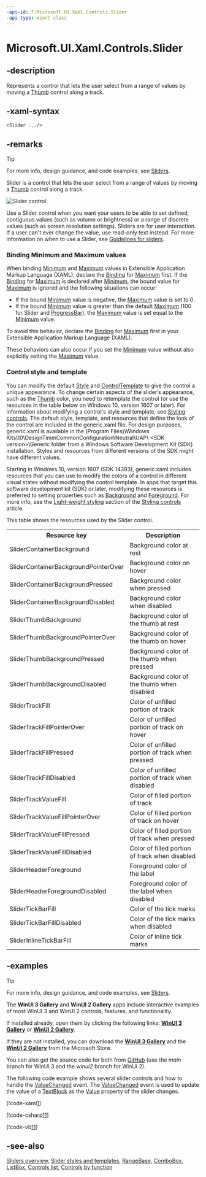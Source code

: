 ```yaml
---
-api-id: T:Microsoft.UI.Xaml.Controls.Slider
-api-type: winrt class
---
```


<!-- Class syntax.
public class Slider : Windows.UI.Xaml.Controls.Primitives.RangeBase, Windows.UI.Xaml.Controls.ISlider, Windows.UI.Xaml.Controls.ISlider2
-->

# Microsoft.UI.Xaml.Controls.Slider

## -description
Represents a control that lets the user select from a range of values by moving a [Thumb](../microsoft.ui.xaml.controls.primitives/thumb.md) control along a track.

## -xaml-syntax
```xaml
<Slider .../>
```


## -remarks

> [!TIP]
> For more info, design guidance, and code examples, see [Sliders](/windows/apps/design/controls/slider).

Slider is a control that lets the user select from a range of values by moving a [Thumb](../microsoft.ui.xaml.controls.primitives/thumb.md) control along a track.

<img alt="Slider control" src="images/controls/Slider.png" />

Use a Slider control when you want your users to be able to set defined, contiguous values (such as volume or brightness) or a range of discrete values (such as screen resolution settings). Sliders are for user interaction. If a user can't ever change the value, use read-only text instead. For more information on when to use a Slider, see [Guidelines for sliders](/windows/uwp/controls-and-patterns/slider).

### Binding Minimum and Maximum values

When binding [Minimum](../microsoft.ui.xaml.controls.primitives/rangebase_minimum.md) and [Maximum](../microsoft.ui.xaml.controls.primitives/rangebase_maximum.md) values in Extensible Application Markup Language (XAML), declare the [Binding](../microsoft.ui.xaml.data/binding.md) for [Maximum](../microsoft.ui.xaml.controls.primitives/rangebase_maximum.md) first. If the [Binding](../microsoft.ui.xaml.data/binding.md) for [Maximum](../microsoft.ui.xaml.controls.primitives/rangebase_maximum.md) is declared after [Minimum](../microsoft.ui.xaml.controls.primitives/rangebase_minimum.md), the bound value for [Maximum](../microsoft.ui.xaml.controls.primitives/rangebase_maximum.md) is ignored and the following situations can occur: 

+ If the bound [Minimum](../microsoft.ui.xaml.controls.primitives/rangebase_minimum.md) value is negative, the [Maximum](../microsoft.ui.xaml.controls.primitives/rangebase_maximum.md) value is set to 0.
+ If the bound [Minimum](../microsoft.ui.xaml.controls.primitives/rangebase_minimum.md) value is greater than the default [Maximum](../microsoft.ui.xaml.controls.primitives/rangebase_maximum.md) (100 for Slider and [ProgressBar](progressbar.md)), the [Maximum](../microsoft.ui.xaml.controls.primitives/rangebase_maximum.md) value is set equal to the [Minimum](../microsoft.ui.xaml.controls.primitives/rangebase_minimum.md) value.

To avoid this behavior, declare the [Binding](../microsoft.ui.xaml.data/binding.md) for [Maximum](../microsoft.ui.xaml.controls.primitives/rangebase_maximum.md) first in your Extensible Application Markup Language (XAML).

These behaviors can also occur if you set the [Minimum](../microsoft.ui.xaml.controls.primitives/rangebase_minimum.md) value without also explicitly setting the [Maximum](../microsoft.ui.xaml.controls.primitives/rangebase_maximum.md) value.

### Control style and template

You can modify the default [Style](../microsoft.ui.xaml/style.md) and [ControlTemplate](controltemplate.md) to give the control a unique appearance. To change certain aspects of the slider’s appearance, such as the [Thumb](../microsoft.ui.xaml.controls.primitives/thumb.md) color, you need to retemplate the control (or use the resources in the table below on Windows 10, version 1607 or later). For information about modifying a control's style and template, see [Styling controls](/windows/uwp/controls-and-patterns/styling-controls). The default style, template, and resources that define the look of the control are included in the generic.xaml file. For design purposes, generic.xaml is available in the \(Program Files)\Windows Kits\10\DesignTime\CommonConfiguration\Neutral\UAP\ &lt;SDK version&gt;\Generic folder from a Windows Software Development Kit (SDK) installation. Styles and resources from different versions of the SDK might have different values.

Starting in Windows 10, version 1607 (SDK 14393), generic.xaml includes resources that you can use to modify the colors of a control in different visual states without modifying the control template. In apps that target this software development kit (SDK) or later, modifying these resources is preferred to setting properties such as [Background](control_background.md) and [Foreground](control_foreground.md). For more info, see the [Light-weight styling](/windows/uwp/controls-and-patterns/styling-controls) section of the [Styling controls](/windows/uwp/controls-and-patterns/styling-controls) article.

This table shows the resources used by the Slider control.

<table>
   <tr><th>Resource key</th><th>Description</th></tr>
   <tr><td>SliderContainerBackground</td><td>Background color at rest</td></tr>
   <tr><td>SliderContainerBackgroundPointerOver</td><td>Background color on hover</td></tr>
   <tr><td>SliderContainerBackgroundPressed</td><td>Background color when pressed</td></tr>
   <tr><td>SliderContainerBackgroundDisabled</td><td>Background color when disabled</td></tr>
   <tr><td>SliderThumbBackground</td><td>Background color of the thumb at rest</td></tr>
   <tr><td>SliderThumbBackgroundPointerOver</td><td>Background color of the thumb on hover</td></tr>
   <tr><td>SliderThumbBackgroundPressed</td><td>Background color of the thumb when pressed</td></tr>
   <tr><td>SliderThumbBackgroundDisabled</td><td>Background color of the thumb when disabled</td></tr>
   <tr><td>SliderTrackFill</td><td>Color of unfilled portion of track</td></tr>
   <tr><td>SliderTrackFillPointerOver</td><td>Color of unfilled portion of track on hover</td></tr>
   <tr><td>SliderTrackFillPressed</td><td>Color of unfilled portion of track when pressed</td></tr>
   <tr><td>SliderTrackFillDisabled</td><td>Color of unfilled portion of track when disabled</td></tr>
   <tr><td>SliderTrackValueFill</td><td>Color of filled portion of track</td></tr>
   <tr><td>SliderTrackValueFillPointerOver</td><td>Color of filled portion of track on hover</td></tr>
   <tr><td>SliderTrackValueFillPressed</td><td>Color of filled portion of track when pressed</td></tr>
   <tr><td>SliderTrackValueFillDisabled</td><td>Color of filled portion of track when disabled</td></tr>
   <tr><td>SliderHeaderForeground</td><td>Foreground color of the label</td></tr>
   <tr><td>SliderHeaderForegroundDisabled</td><td>Foreground color of the label when disabled</td></tr>
   <tr><td>SliderTickBarFill</td><td>Color of the tick marks</td></tr>
   <tr><td>SliderTickBarFillDisabled</td><td>Color of the tick marks when disabled</td></tr>
   <tr><td>SliderInlineTickBarFill</td><td>Color of inline tick marks</td></tr>
</table>

## -examples

> [!TIP]
> For more info, design guidance, and code examples, see [Sliders](/windows/apps/design/controls/slider).
>
> The **WinUI 3 Gallery** and **WinUI 2 Gallery** apps include interactive examples of most WinUI 3 and WinUI 2 controls, features, and functionality.
>
> If installed already, open them by clicking the following links: [**WinUI 3 Gallery**](winui3gallery:/item/Slider) or [**WinUI 2 Gallery**](winui2gallery:/item/Slider).
>
> If they are not installed, you can download the [**WinUI 3 Gallery**](https://www.microsoft.com/p/winui-3-controls-gallery/9p3jfpwwdzrc) and the [**WinUI 2 Gallery**](https://www.microsoft.com/p/xaml-controls-gallery/9msvh128x2zt) from the Microsoft Store.
>
> You can also get the source code for both from [GitHub](https://github.com/Microsoft/WinUI-Gallery) (use the *main* branch for WinUI 3 and the *winui2* branch for WinUI 2).


The following code example shows several slider controls and how to handle the [ValueChanged](../microsoft.ui.xaml.controls.primitives/rangebase_valuechanged.md) event. The [ValueChanged](../microsoft.ui.xaml.controls.primitives/rangebase_valuechanged.md) event is used to update the value of a [TextBlock](textblock.md) as the [Value](../microsoft.ui.xaml.controls.primitives/rangebase_value.md) property of the slider changes.



[!code-xaml[1](../microsoft.ui.xaml.data/code/System.Windows.Controls.Extended.SliderSL/csharp/Page.xaml#Snippet1)]

[!code-csharp[11](../microsoft.ui.xaml.data/code/System.Windows.Controls.Extended.SliderSL/csharp/Page.xaml.cs#Snippet11)]

[!code-vb[11](../microsoft.ui.xaml.data/code/System.Windows.Controls.Extended.SliderSL/vbnet/Page.xaml.vb#Snippet11)]

## -see-also
[Sliders overview](/windows/uwp/controls-and-patterns/slider), [Slider styles and templates](/windows/apps/design/style/xaml-styles), [RangeBase](../microsoft.ui.xaml.controls.primitives/rangebase.md), [ComboBox](combobox.md), [ListBox](listbox.md), [Controls list](/windows/apps/design/controls/), [Controls by function](/windows/uwp/controls-and-patterns/controls-by-function)
